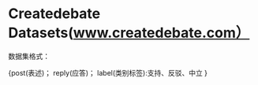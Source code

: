 # Createdebate Datasets(www.createdebate.com）

数据集格式：

{post(表述)；
 reply(应答)；
 label(类别标签):支持、反驳、中立
}

